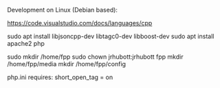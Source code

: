 Development on Linux (Debian based):

https://code.visualstudio.com/docs/languages/cpp

sudo apt install libjsoncpp-dev libtagc0-dev libboost-dev
sudo apt install apache2 php

sudo mkdir /home/fpp
sudo chown jrhubott:jrhubott fpp
mkdir /home/fpp/media
mkdir /home/fpp/config


php.ini requires:
short_open_tag = on